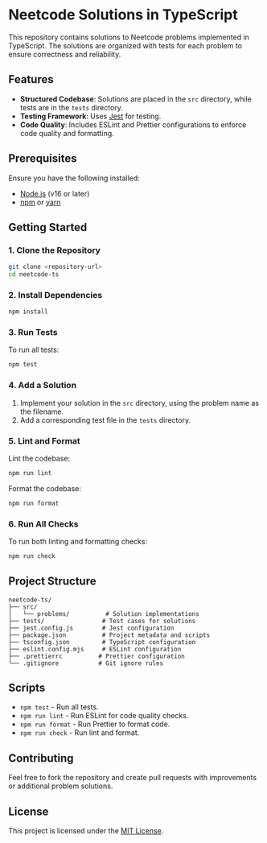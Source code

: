 # Neetcode Solutions in TypeScript

This repository contains solutions to Neetcode problems implemented in TypeScript. The solutions are organized with tests for each problem to ensure correctness and reliability.

## Features

- **Structured Codebase**: Solutions are placed in the `src` directory, while tests are in the `tests` directory.
- **Testing Framework**: Uses [Jest](https://jestjs.io/) for testing.
- **Code Quality**: Includes ESLint and Prettier configurations to enforce code quality and formatting.

## Prerequisites

Ensure you have the following installed:

- [Node.js](https://nodejs.org/) (v16 or later)
- [npm](https://www.npmjs.com/) or [yarn](https://yarnpkg.com/)

## Getting Started

### 1. Clone the Repository

```bash
git clone <repository-url>
cd neetcode-ts
```

### 2. Install Dependencies

```bash
npm install
```

### 3. Run Tests

To run all tests:

```bash
npm test
```

### 4. Add a Solution

1. Implement your solution in the `src` directory, using the problem name as the filename.
2. Add a corresponding test file in the `tests` directory.

### 5. Lint and Format

Lint the codebase:

```bash
npm run lint
```

Format the codebase:

```bash
npm run format
```

### 6. Run All Checks

To run both linting and formatting checks:

```bash
npm run check
```


## Project Structure

```
neetcode-ts/
├── src/
│   └── problems/          # Solution implementations
├── tests/                # Test cases for solutions
├── jest.config.js        # Jest configuration
├── package.json          # Project metadata and scripts
├── tsconfig.json         # TypeScript configuration
├── eslint.config.mjs     # ESLint configuration
├── .prettierrc          # Prettier configuration
└── .gitignore           # Git ignore rules
```

## Scripts

- `npm test` - Run all tests.
- `npm run lint` - Run ESLint for code quality checks.
- `npm run format` - Run Prettier to format code.
- `npm run check` - Run lint and format.

## Contributing

Feel free to fork the repository and create pull requests with improvements or additional problem solutions.

## License

This project is licensed under the [MIT License](LICENSE).
